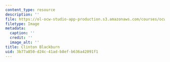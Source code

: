 ```yaml
---
content_type: resource
description: ''
file: https://ol-ocw-studio-app-production.s3.amazonaws.com/courses/ocw-www/412264223fc744c8baa7e3f74755f489_blackburn_th.jpg
filetype: Image
metadata:
  caption: ''
  credit: ''
  image_alt: ''
title: Clinton Blackburn
uid: 3b77a850-d24c-41ad-b8ef-b636a42091f1
---
```


